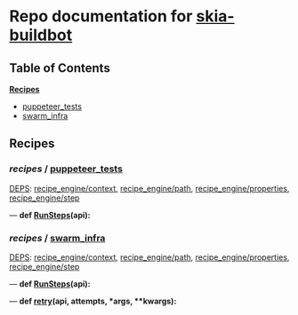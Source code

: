 <!--- AUTOGENERATED BY `./recipes.py test train` -->
# Repo documentation for [skia-buildbot]()
## Table of Contents

**[Recipes](#Recipes)**
  * [puppeteer_tests](#recipes-puppeteer_tests)
  * [swarm_infra](#recipes-swarm_infra)
## Recipes

### *recipes* / [puppeteer\_tests](/infra/bots/recipes/puppeteer_tests.py)

[DEPS](/infra/bots/recipes/puppeteer_tests.py#1): [recipe\_engine/context][recipe_engine/recipe_modules/context], [recipe\_engine/path][recipe_engine/recipe_modules/path], [recipe\_engine/properties][recipe_engine/recipe_modules/properties], [recipe\_engine/step][recipe_engine/recipe_modules/step]

&mdash; **def [RunSteps](/infra/bots/recipes/puppeteer_tests.py#9)(api):**
### *recipes* / [swarm\_infra](/infra/bots/recipes/swarm_infra.py)

[DEPS](/infra/bots/recipes/swarm_infra.py#13): [recipe\_engine/context][recipe_engine/recipe_modules/context], [recipe\_engine/path][recipe_engine/recipe_modules/path], [recipe\_engine/properties][recipe_engine/recipe_modules/properties], [recipe\_engine/step][recipe_engine/recipe_modules/step]

&mdash; **def [RunSteps](/infra/bots/recipes/swarm_infra.py#36)(api):**

&mdash; **def [retry](/infra/bots/recipes/swarm_infra.py#24)(api, attempts, \*args, \*\*kwargs):**

[recipe_engine/recipe_modules/context]: https://chromium.googlesource.com/infra/luci/recipes-py.git/+/4c0a3b635a3bd1b28facc07b43a1adc43459af46/README.recipes.md#recipe_modules-context
[recipe_engine/recipe_modules/path]: https://chromium.googlesource.com/infra/luci/recipes-py.git/+/4c0a3b635a3bd1b28facc07b43a1adc43459af46/README.recipes.md#recipe_modules-path
[recipe_engine/recipe_modules/properties]: https://chromium.googlesource.com/infra/luci/recipes-py.git/+/4c0a3b635a3bd1b28facc07b43a1adc43459af46/README.recipes.md#recipe_modules-properties
[recipe_engine/recipe_modules/step]: https://chromium.googlesource.com/infra/luci/recipes-py.git/+/4c0a3b635a3bd1b28facc07b43a1adc43459af46/README.recipes.md#recipe_modules-step
